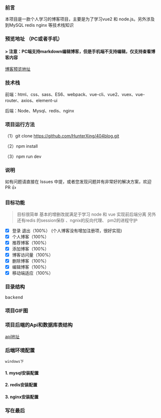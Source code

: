 ### 前言

本项目是一款个人学习的博客项目，主要是为了学习vue2 和 node.js。另外涉及到MySQL redis nginx 等技术栈知识

### 预览地址 （PC或者手机）
#### > 注意：PC端支持markdown编辑博客，但是手机端不支持编辑，仅支持查看博客内容
[博客预览地址](http://212.64.25.152) 

### 技术栈

前端：html、css、sass、ES6、webpack、vue-cli、vue2、vuex、vue-router、axios、element-ui

后端：Node、Mysql、redis、nginx

### 项目运行方法
（1）git clone https://github.com/HunterXing/404blog.git

（2）npm install

（3）npm run dev


### 说明

如有问题请直接在 Issues 中提，或者您发现问题并有非常好的解决方案，欢迎 PR 👍

### 目标功能
> 目标很简单 基本的增删改就满足于学习 node 和 vue 实现前后端分离 另外还有redis 的session保存 、ngnix的反向代理、 pm2的进程守护
- [x] 登录 退出（100%） (个人博客没有增加注册项，很好实现)
- [x] 个人博客（100%）
- [x] 推荐博客（100%）
- [x] 添加博客（100%）
- [x] 博客访问量（100%）
- [x] 删除博客（100%）
- [x] 编辑博客（100%）
- [x] 移动端适应（100%）

### 目录结构

<pre>
backend
</pre>

### 项目GIF图

### 项目后端的Api和数据库表结构

[api地址](https://github.com/HunterXing/404blog/blob/master/api.md) 

### 后端环境配置
`windows下`
#### 1. mysql安装配置
#### 2. redis安装配置
#### 3. nginx安装配置

### 写在最后

